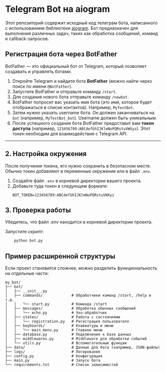 # Telegram Bot на aiogram

Этот репозиторий содержит исходный код телеграм бота, написанного с использованием библиотеки [aiogram](https://docs.aiogram.dev/en/latest/). Бот предназначен для выполнения различных задач, таких как обработка сообщений, команд и callback-запросов.


## Регистрация бота через BotFather

BotFather — это официальный бот от Telegram, который позволяет создавать и управлять ботами.

1. Откройте Telegram и найдите бота **BotFather** (можно найти через поиск по имени `@BotFather`).
2. Запустите BotFather и отправьте команду `/start`.
3. Для создания нового бота отправьте команду `/newbot`.
4. BotFather попросит вас указать имя бота (это имя, которое будет отображаться в списке контактов). Например, `MyTestBot`.
5. Затем нужно указать username бота. Он должен заканчиваться на `bot` (например, `MyTestBot_bot`). Username должен быть уникальным.
6. После успешного создания бота BotFather предоставит вам **токен доступа** (например, `123456789:ABCdefGhIJKlmNoPQRstuVWXyz`). Этот токен необходим для взаимодействия с Telegram API.

---

## 2. Настройка окружения

После получения токена, его нужно сохранить в безопасном месте. Обычно токен добавляют в переменные окружения или в файл `.env`.

1. Создайте файл `.env` в корневой директории вашего проекта.
2. Добавьте туда токен в следующем формате:
   ```plaintext
   BOT_TOKEN=123456789:ABCdefGhIJKlmNoPQRstuVWXyz
   ```
   
## 3. Проверка работы

Убедитесь, что файл .env находится в корневой директории проекта.

Запустите скрипт:
```bash
    python bot.py
```


## Пример расширенной структуры

Если проект становится сложнее, можно разделить функциональность на отдельные части:
```
my_bot/
├── bot/
│   ├── __init__.py
│   ├── commands/             # Обработчики команд /start, /help и т.д.
│   │   └── start.py          # Команда /start
│   ├── messages/             # Обработка обычных сообщений
│   │   └── echo.py           # Эхо-обработчик
│   ├── states/               # Работа с состояниями
│   │   └── registration.py   # Регистрация пользователя
│   ├── keyboards/            # Клавиатуры и меню
│   │   └── main_menu.py      # Главное меню
│   ├── database.py           # Подключение к базе данных
│   ├── middlewares.py        # Мiddleware для обработки событий
│   └── utils.py              # Вспомогательные функции
├── data/                     # Данные для бота (например, JSON-файлы)
├── logs/                     # Логирование
├── config.py                 # Конфигурация
├── main.py                   # Запуск бота
└── requirements.txt          # Список зависимостей
```